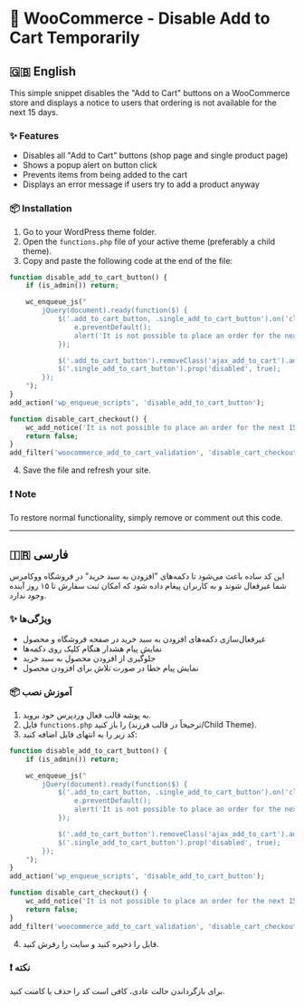 
# 🚫 WooCommerce - Disable Add to Cart Temporarily

## 🇬🇧 English

This simple snippet disables the "Add to Cart" buttons on a WooCommerce store and displays a notice to users that ordering is not available for the next 15 days.

### ✨ Features

- Disables all "Add to Cart" buttons (shop page and single product page)
- Shows a popup alert on button click
- Prevents items from being added to the cart
- Displays an error message if users try to add a product anyway

### 📦 Installation

1. Go to your WordPress theme folder.
2. Open the `functions.php` file of your active theme (preferably a child theme).
3. Copy and paste the following code at the end of the file:

```php
function disable_add_to_cart_button() {
    if (is_admin()) return;

    wc_enqueue_js("
        jQuery(document).ready(function($) {
            $('.add_to_cart_button, .single_add_to_cart_button').on('click', function(e) {
                e.preventDefault();
                alert('It is not possible to place an order for the next 15 days.');
            });

            $('.add_to_cart_button').removeClass('ajax_add_to_cart').addClass('disabled');
            $('.single_add_to_cart_button').prop('disabled', true);
        });
    ");
}
add_action('wp_enqueue_scripts', 'disable_add_to_cart_button');

function disable_cart_checkout() {
    wc_add_notice('It is not possible to place an order for the next 15 days.', 'error');
    return false;
}
add_filter('woocommerce_add_to_cart_validation', 'disable_cart_checkout', 10, 2);
```

4. Save the file and refresh your site.

### ❗ Note

To restore normal functionality, simply remove or comment out this code.

---

## 🇮🇷 فارسی

این کد ساده باعث می‌شود تا دکمه‌های "افزودن به سبد خرید" در فروشگاه ووکامرس شما غیرفعال شوند و به کاربران پیغام داده شود که امکان ثبت سفارش تا ۱۵ روز آینده وجود ندارد.

### ✨ ویژگی‌ها

- غیرفعال‌سازی دکمه‌های افزودن به سبد خرید در صفحه فروشگاه و محصول
- نمایش پیام هشدار هنگام کلیک روی دکمه‌ها
- جلوگیری از افزودن محصول به سبد خرید
- نمایش پیام خطا در صورت تلاش برای افزودن محصول

### 📦 آموزش نصب

1. به پوشه قالب فعال وردپرس خود بروید.
2. فایل `functions.php` را باز کنید (ترجیحاً در قالب فرزند/Child Theme).
3. کد زیر را به انتهای فایل اضافه کنید:

```php
function disable_add_to_cart_button() {
    if (is_admin()) return;

    wc_enqueue_js("
        jQuery(document).ready(function($) {
            $('.add_to_cart_button, .single_add_to_cart_button').on('click', function(e) {
                e.preventDefault();
                alert('It is not possible to place an order for the next 15 days.');
            });

            $('.add_to_cart_button').removeClass('ajax_add_to_cart').addClass('disabled');
            $('.single_add_to_cart_button').prop('disabled', true);
        });
    ");
}
add_action('wp_enqueue_scripts', 'disable_add_to_cart_button');

function disable_cart_checkout() {
    wc_add_notice('It is not possible to place an order for the next 15 days.', 'error');
    return false;
}
add_filter('woocommerce_add_to_cart_validation', 'disable_cart_checkout', 10, 2);
```

4. فایل را ذخیره کنید و سایت را رفرش کنید.

### ❗ نکته

برای بازگرداندن حالت عادی، کافی است کد را حذف یا کامنت کنید.
